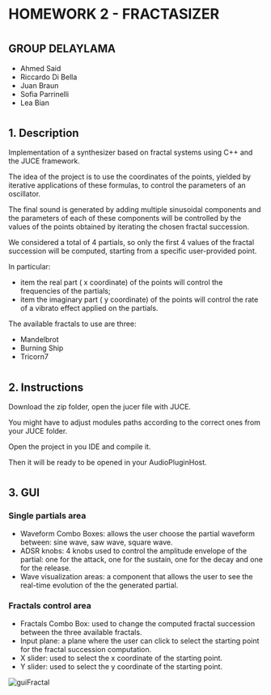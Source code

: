 # HOMEWORK 2 - FRACTASIZER
# 
## GROUP DELAYLAMA
* Ahmed Said
* Riccardo Di Bella
* Juan Braun 
* Sofia Parrinelli
* Lea Bian
# 
# 
## 1. Description
Implementation of a synthesizer based on fractal systems using C++ and the JUCE framework.

The idea of the project is to use the coordinates of the points, yielded by iterative applications of these formulas, to control the parameters of an oscillator.

The final sound is generated by adding multiple sinusoidal components and the parameters of each of these components will be controlled by the values of the points obtained by iterating the chosen fractal succession.

We considered a total of 4  partials, so only the first 4 values of the fractal succession will be computed, starting from a specific user-provided point. 

In particular:
* item the real part ( x  coordinate) of the points will control the frequencies of the partials;
* item the imaginary part ( y  coordinate) of the points will control the rate of a vibrato effect applied on the partials.

The available fractals to use are three:
* Mandelbrot
* Burning Ship
* Tricorn7
#
## 2. Instructions
Download the zip folder, open the jucer file with JUCE.

You might have to adjust modules paths according to the correct ones from your JUCE folder.

Open the project in you IDE and compile it.

Then it will be ready to be opened in your AudioPluginHost.
#
## 3. GUI
### Single partials area
* Waveform Combo Boxes: allows the user choose the partial waveform between:
     sine wave, saw wave, square wave.
* ADSR knobs: 4 knobs used to control the amplitude envelope of the partial: one for the attack, one for the sustain, one for the decay and one for the release.
* Wave visualization areas:
    a component that allows the user to see the real-time evolution of the the generated partial.

### Fractals control area
* Fractals Combo Box: used to change the computed fractal succession between the three available fractals.
* Input plane: a plane where the user can click to select the starting point for the fractal succession computation.
* X slider: used to select the x coordinate of the starting point.
* Y slider: used to select the y coordinate of the starting point.



![guiFractal](https://user-images.githubusercontent.com/93470653/167810593-5a19e93e-1547-4701-b9bd-364d978c3960.png)

